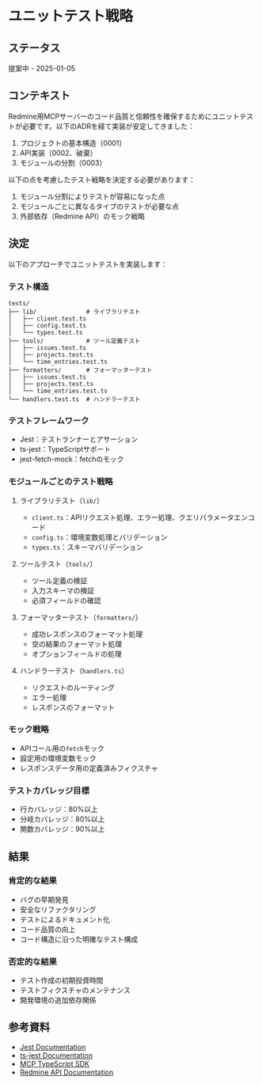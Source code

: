 # ユニットテスト戦略

## ステータス

提案中 - 2025-01-05

## コンテキスト

Redmine用MCPサーバーのコード品質と信頼性を確保するためにユニットテストが必要です。以下のADRを経て実装が安定してきました：

1. プロジェクトの基本構造（0001）
2. API実装（0002、破棄）
3. モジュールの分割（0003）

以下の点を考慮したテスト戦略を決定する必要があります：

1. モジュール分割によりテストが容易になった点
2. モジュールごとに異なるタイプのテストが必要な点
3. 外部依存（Redmine API）のモック戦略

## 決定

以下のアプローチでユニットテストを実装します：

### テスト構造

```
tests/
├── lib/              # ライブラリテスト
│   ├── client.test.ts
│   ├── config.test.ts
│   └── types.test.ts
├── tools/            # ツール定義テスト
│   ├── issues.test.ts
│   ├── projects.test.ts
│   └── time_entries.test.ts
├── formatters/       # フォーマッターテスト
│   ├── issues.test.ts
│   ├── projects.test.ts
│   └── time_entries.test.ts
└── handlers.test.ts  # ハンドラーテスト
```

### テストフレームワーク

- Jest：テストランナーとアサーション
- ts-jest：TypeScriptサポート
- jest-fetch-mock：fetchのモック

### モジュールごとのテスト戦略

1. ライブラリテスト（`lib/`）
   - `client.ts`：APIリクエスト処理、エラー処理、クエリパラメータエンコード
   - `config.ts`：環境変数処理とバリデーション
   - `types.ts`：スキーマバリデーション

2. ツールテスト（`tools/`）
   - ツール定義の検証
   - 入力スキーマの検証
   - 必須フィールドの確認

3. フォーマッターテスト（`formatters/`）
   - 成功レスポンスのフォーマット処理
   - 空の結果のフォーマット処理
   - オプションフィールドの処理

4. ハンドラーテスト（`handlers.ts`）
   - リクエストのルーティング
   - エラー処理
   - レスポンスのフォーマット

### モック戦略

- APIコール用の`fetch`モック
- 設定用の環境変数モック
- レスポンスデータ用の定義済みフィクスチャ

### テストカバレッジ目標

- 行カバレッジ：80%以上
- 分岐カバレッジ：80%以上
- 関数カバレッジ：90%以上

## 結果

### 肯定的な結果

- バグの早期発見
- 安全なリファクタリング
- テストによるドキュメント化
- コード品質の向上
- コード構造に沿った明確なテスト構成

### 否定的な結果

- テスト作成の初期投資時間
- テストフィクスチャのメンテナンス
- 開発環境の追加依存関係

## 参考資料

- [Jest Documentation](https://jestjs.io/)
- [ts-jest Documentation](https://kulshekhar.github.io/ts-jest)
- [MCP TypeScript SDK](https://github.com/modelcontextprotocol/typescript-sdk)
- [Redmine API Documentation](https://www.redmine.org/projects/redmine/wiki/Rest_api)